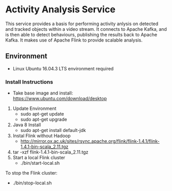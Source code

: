 # Activity Analysis Service
This service provides a basis for performing activity anlysis on detected and tracked objects within a video stream. It connects to Apache Kafka, and is then able to detect behaviours, publishing the results back to Apache Kafka. It makes use of Apache Flink to provide scalable analysis.

## Environment 
- Linux Ubuntu 16.04.3 LTS environment required 

### Install Instructions
- Take base image and install: https://www.ubuntu.com/download/desktop

1. Update Environment 
    - sudo apt-get update 
    - sudo apt-get upgrade 
2. Java 8 Install 
    - sudo apt-get install default-jdk
3. Instal Flink without Hadoop 
    - http://mirror.ox.ac.uk/sites/rsync.apache.org/flink/flink-1.4.1/flink-1.4.1-bin-scala_2.11.tgz
4. tar -xzf flink-1.4.1-bin-scala_2.11.tgz
5. Start a local Flink cluster
    - ./bin/start-local.sh

To stop the Flink cluster: 
- ./bin/stop-local.sh